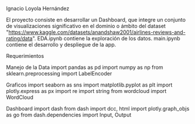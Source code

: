Ignacio Loyola Hernández

El proyecto consiste en desarrollar un Dashboard, que integre un conjunto de visualizaciones significativo en el dominio o ámbito del dataset "https://www.kaggle.com/datasets/anandshaw2001/airlines-reviews-and-rating/data".
EDA.ipynb contiene la exploración de los datos.
main.ipynb contiene el desarrollo y despliegue de la app.

Requerimientos

Manejo de la Data
import pandas as pd
import numpy as np
from sklearn.preprocessing import LabelEncoder

Graficos
import seaborn as sns
import matplotlib.pyplot as plt
import plotly.express as px
import re
import string
from wordcloud import WordCloud

Dashboard
import dash
from dash import dcc, html
import plotly.graph_objs as go
from dash.dependencies import Input, Output
